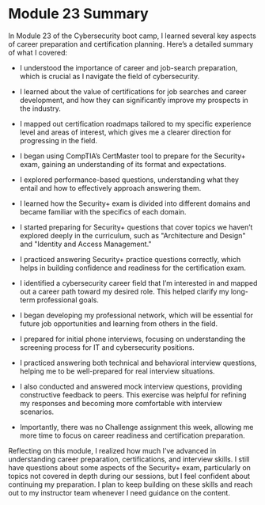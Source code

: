# Module 23 Summary

In Module 23 of the Cybersecurity boot camp, I learned several key aspects of career preparation and certification planning. Here’s a detailed summary of what I covered:

- I understood the importance of career and job-search preparation, which is crucial as I navigate the field of cybersecurity.

- I learned about the value of certifications for job searches and career development, and how they can significantly improve my prospects in the industry.

- I mapped out certification roadmaps tailored to my specific experience level and areas of interest, which gives me a clearer direction for progressing in the field.

- I began using CompTIA’s CertMaster tool to prepare for the Security+ exam, gaining an understanding of its format and expectations.

- I explored performance-based questions, understanding what they entail and how to effectively approach answering them.

- I learned how the Security+ exam is divided into different domains and became familiar with the specifics of each domain.

- I started preparing for Security+ questions that cover topics we haven’t explored deeply in the curriculum, such as "Architecture and Design" and "Identity and Access Management."

- I practiced answering Security+ practice questions correctly, which helps in building confidence and readiness for the certification exam.

- I identified a cybersecurity career field that I’m interested in and mapped out a career path toward my desired role. This helped clarify my long-term professional goals.

- I began developing my professional network, which will be essential for future job opportunities and learning from others in the field.

- I prepared for initial phone interviews, focusing on understanding the screening process for IT and cybersecurity positions.

- I practiced answering both technical and behavioral interview questions, helping me to be well-prepared for real interview situations.

- I also conducted and answered mock interview questions, providing constructive feedback to peers. This exercise was helpful for refining my responses and becoming more comfortable with interview scenarios.

- Importantly, there was no Challenge assignment this week, allowing me more time to focus on career readiness and certification preparation.

Reflecting on this module, I realized how much I’ve advanced in understanding career preparation, certifications, and interview skills. I still have questions about some aspects of the Security+ exam, particularly on topics not covered in depth during our sessions, but I feel confident about continuing my preparation. I plan to keep building on these skills and reach out to my instructor team whenever I need guidance on the content.

